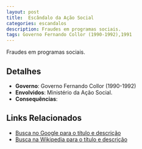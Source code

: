 ```yaml
---
layout: post
title:  Escândalo da Ação Social
categories: escandalos
description: Fraudes em programas sociais.
tags: Governo Fernando Collor (1990-1992),1991
---
```


Fraudes em programas sociais.

## Detalhes
- **Governo**: Governo Fernando Collor (1990-1992)
- **Envolvidos**: Ministério da Ação Social.
- **Consequências**: 

## Links Relacionados
- [Busca no Google para o título e descrição](https://www.google.com/search?q=Esc%C3%A2ndalo%20da%20A%C3%A7%C3%A3o%20Social%20Fraudes%20em%20programas%20sociais.%20Governo%20Fernando%20Collor%20%281990-1992%29)
- [Busca na Wikipedia para o título e descrição](https://en.wikipedia.org/w/index.php?search=Esc%C3%A2ndalo%20da%20A%C3%A7%C3%A3o%20Social%20Fraudes%20em%20programas%20sociais.%20Governo%20Fernando%20Collor%20%281990-1992%29)
